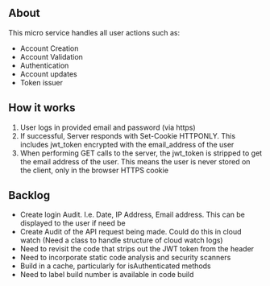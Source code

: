 ## About

This micro service handles all user actions such as:

- Account Creation
- Account Validation
- Authentication
- Account updates
- Token issuer

## How it works

1. User logs in provided email and password (via https)
2. If successful, Server responds with Set-Cookie HTTPONLY. This includes jwt_token encrypted with the email_address of the user
3. When performing GET calls to the server, the jwt_token is stripped to get the email address of the user. This means the user is never stored on the client, only in the browser HTTPS cookie

## Backlog

- Create login Audit. I.e. Date, IP Address, Email address. This can be displayed to the user if need be
- Create Audit of the API request being made. Could do this in cloud watch (Need a class to handle structure of cloud watch logs)
- Need to revisit the code that strips out the JWT token from the header
- Need to incorporate static code analysis and security scanners
- Build in a cache, particularly for isAuthenticated methods
- Need to label build number is available in code build
